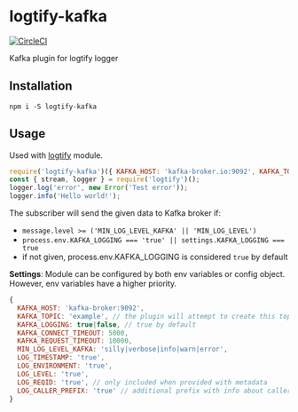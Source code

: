 # logtify-kafka
[![CircleCI](https://circleci.com/gh/dial-once/node-logtify-kafka.svg?style=svg)](https://circleci.com/gh/dial-once/node-logtify-kafka)

Kafka plugin for logtify logger

## Installation
```
npm i -S logtify-kafka
```

## Usage
Used with [logtify](https://github.com/dial-once/node-logtify) module.

```js
require('logtify-kafka')({ KAFKA_HOST: 'kafka-broker.io:9092', KAFKA_TOPIC: 'example' });
const { stream, logger } = require('logtify')();
logger.log('error', new Error('Test error'));
logger.info('Hello world!');
```

The subscriber will send the given data to Kafka broker if:
* ``message.level >= ('MIN_LOG_LEVEL_KAFKA' || 'MIN_LOG_LEVEL')``
* ``process.env.KAFKA_LOGGING === 'true' || settings.KAFKA_LOGGING === true``
* if not given, process.env.KAFKA_LOGGING is considered `true` by default


**Settings**:
Module can be configured by both env variables or config object. However, env variables have a higher priority.
```js
{
  KAFKA_HOST: 'kafka-broker:9092',
  KAFKA_TOPIC: 'example', // the plugin will attempt to create this topic on start
  KAFKA_LOGGING: true|false, // true by default
  KAFKA_CONNECT_TIMEOUT: 5000,
  KAFKA_REQUEST_TIMEOUT: 10000,
  MIN_LOG_LEVEL_KAFKA: 'silly|verbose|info|warn|error',
  LOG_TIMESTAMP: 'true',
  LOG_ENVIRONMENT: 'true',
  LOG_LEVEL: 'true',
  LOG_REQID: 'true', // only included when provided with metadata
  LOG_CALLER_PREFIX: 'true' // additional prefix with info about caller module/project/function
}
```
